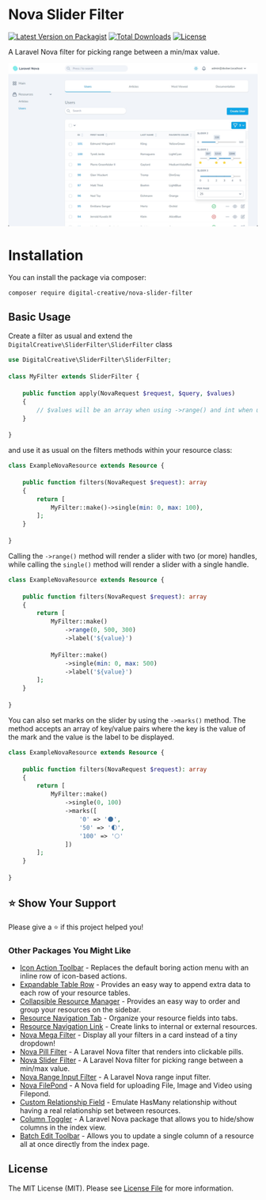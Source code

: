 # Nova Slider Filter

[![Latest Version on Packagist](https://img.shields.io/packagist/v/digital-creative/nova-slider-filter)](https://packagist.org/packages/digital-creative/nova-slider-filter)
[![Total Downloads](https://img.shields.io/packagist/dt/digital-creative/nova-slider-filter)](https://packagist.org/packages/digital-creative/nova-slider-filter)
[![License](https://img.shields.io/packagist/l/digital-creative/nova-slider-filter)](https://github.com/dcasia/nova-slider-filter/blob/master/LICENSE)

A Laravel Nova filter for picking range between a min/max value.

<picture>
  <source media="(prefers-color-scheme: dark)" srcset="https://raw.githubusercontent.com/dcasia/nova-slider-filter/main/screenshots/dark.png">
  <img alt="SliderFilter in Action" src="https://raw.githubusercontent.com/dcasia/nova-slider-filter/main/screenshots/light.png">
</picture>

# Installation

You can install the package via composer:

```shell
composer require digital-creative/nova-slider-filter
```

## Basic Usage

Create a filter as usual and extend the `DigitalCreative\SliderFilter\SliderFilter` class

```php
use DigitalCreative\SliderFilter\SliderFilter;

class MyFilter extends SliderFilter {

    public function apply(NovaRequest $request, $query, $values)
    {
        // $values will be an array when using ->range() and int when using ->single()
    }
    
}
```

and use it as usual on the filters methods within your resource class:

```php
class ExampleNovaResource extends Resource {

    public function filters(NovaRequest $request): array
    {
        return [
            MyFilter::make()->single(min: 0, max: 100),
        ];
    }

}
```

Calling the `->range()` method will render a slider with two (or more) handles, while calling the `single()` method will render a slider with a single handle.

```php
class ExampleNovaResource extends Resource {

    public function filters(NovaRequest $request): array
    {
        return [
            MyFilter::make()
                ->range(0, 500, 300)
                ->label('${value}')
                
            MyFilter::make()
                ->single(min: 0, max: 500)
                ->label('${value}')
        ];
    }

}
```

You can also set marks on the slider by using the `->marks()` method. The method accepts an array of key/value pairs where the key is the value of the mark and the value is the label to be displayed.

```php
class ExampleNovaResource extends Resource {

    public function filters(NovaRequest $request): array
    {
        return [
            MyFilter::make()
                ->single(0, 100)
                ->marks([
                    '0' => '🌑',
                    '50' => '🌓',
                    '100' => '🌕'
                ])
        ];
    }

}
```

## ⭐️ Show Your Support

Please give a ⭐️ if this project helped you!

### Other Packages You Might Like

- [Icon Action Toolbar](https://github.com/dcasia/icon-action-toolbar) - Replaces the default boring action menu with an inline row of icon-based actions.
- [Expandable Table Row](https://github.com/dcasia/expandable-table-row) - Provides an easy way to append extra data to each row of your resource tables.
- [Collapsible Resource Manager](https://github.com/dcasia/collapsible-resource-manager) - Provides an easy way to order and group your resources on the sidebar.
- [Resource Navigation Tab](https://github.com/dcasia/resource-navigation-tab) - Organize your resource fields into tabs.
- [Resource Navigation Link](https://github.com/dcasia/resource-navigation-link) - Create links to internal or external resources.
- [Nova Mega Filter](https://github.com/dcasia/nova-mega-filter) - Display all your filters in a card instead of a tiny dropdown!
- [Nova Pill Filter](https://github.com/dcasia/nova-pill-filter) - A Laravel Nova filter that renders into clickable pills.
- [Nova Slider Filter](https://github.com/dcasia/nova-slider-filter) - A Laravel Nova filter for picking range between a min/max value.
- [Nova Range Input Filter](https://github.com/dcasia/nova-range-input-filter) - A Laravel Nova range input filter.
- [Nova FilePond](https://github.com/dcasia/nova-filepond) - A Nova field for uploading File, Image and Video using Filepond.
- [Custom Relationship Field](https://github.com/dcasia/custom-relationship-field) - Emulate HasMany relationship without having a real relationship set between resources.
- [Column Toggler](https://github.com/dcasia/column-toggler) - A Laravel Nova package that allows you to hide/show columns in the index view.
- [Batch Edit Toolbar](https://github.com/dcasia/batch-edit-toolbar) - Allows you to update a single column of a resource all at once directly from the index page.

## License

The MIT License (MIT). Please see [License File](https://raw.githubusercontent.com/dcasia/nova-slider-filter/master/LICENSE) for more information.
